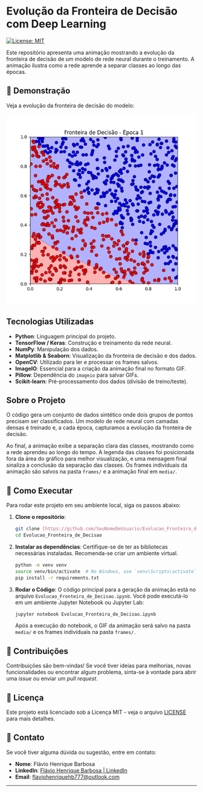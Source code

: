 # Evolução da Fronteira de Decisão com Deep Learning

[![License: MIT](https://img.shields.io/badge/License-MIT-yellow.svg)](https://opensource.org/licenses/MIT)

Este repositório apresenta uma animação mostrando a evolução da fronteira de decisão de um modelo de rede neural durante o treinamento. A animação ilustra como a rede aprende a separar classes ao longo das épocas.

## 🚀 Demonstração

Veja a evolução da fronteira de decisão do modelo:

<p align="center">
  <img src="media/evolucao_fronteira_decisao.gif" alt="Animação da Evolução da Fronteira de Decisão" width="700"/>
</p>

## Tecnologias Utilizadas

* **Python**: Linguagem principal do projeto.
* **TensorFlow / Keras**: Construção e treinamento da rede neural.
* **NumPy**: Manipulação dos dados.
* **Matplotlib & Seaborn**: Visualização da fronteira de decisão e dos dados.
* **OpenCV**: Utilizado para ler e processar os frames salvos.
* **ImageIO**: Essencial para a criação da animação final no formato GIF.
* **Pillow**: Dependência do `imageio` para salvar GIFs.
* **Scikit-learn**: Pré-processamento dos dados (divisão de treino/teste).

## Sobre o Projeto

O código gera um conjunto de dados sintético onde dois grupos de pontos precisam ser classificados. Um modelo de rede neural com camadas densas é treinado e, a cada época, capturamos a evolução da fronteira de decisão.

Ao final, a animação exibe a separação clara das classes, mostrando como a rede aprendeu ao longo do tempo. A legenda das classes foi posicionada fora da área do gráfico para melhor visualização, e uma mensagem final sinaliza a conclusão da separação das classes. Os frames individuais da animação são salvos na pasta `frames/` e a animação final em `media/`.

## 🚀 Como Executar

Para rodar este projeto em seu ambiente local, siga os passos abaixo:

1.  **Clone o repositório**:

    ```bash
    git clone [https://github.com/SeuNomeDeUsuario/Evolucao_Fronteira_de_Decisao.git](https://github.com/SeuNomeDeUsuario/Evolucao_Fronteira_de_Decisao.git)
    cd Evolucao_Fronteira_de_Decisao
    ```

2.  **Instalar as dependências**:
    Certifique-se de ter as bibliotecas necessárias instaladas. Recomenda-se criar um ambiente virtual.

    ```bash
    python -m venv venv
    source venv/bin/activate  # No Windows, use `venv\Scripts\activate`
    pip install -r requirements.txt
    ```

3.  **Rodar o Código**:
    O código principal para a geração da animação está no arquivo `Evolucao_Fronteira_de_Decisao.ipynb`. Você pode executá-lo em um ambiente Jupyter Notebook ou Jupyter Lab:

    ```bash
    jupyter notebook Evolucao_Fronteira_de_Decisao.ipynb
    ```

    Após a execução do notebook, o GIF da animação será salvo na pasta `media/` e os frames individuais na pasta `frames/`.

## 🤝 Contribuições

Contribuições são bem-vindas! Se você tiver ideias para melhorias, novas funcionalidades ou encontrar algum problema, sinta-se à vontade para abrir uma *issue* ou enviar um *pull request*.

## 📄 Licença

Este projeto está licenciado sob a Licença MIT - veja o arquivo [LICENSE](LICENSE) para mais detalhes.

## 📧 Contato

Se você tiver alguma dúvida ou sugestão, entre em contato:

* **Nome**: Flávio Henrique Barbosa
* **LinkedIn**: [Flávio Henrique Barbosa | LinkedIn](https://www.linkedin.com/in/fl%C3%A1vio-henrique-barbosa-38465938)
* **Email**: flaviohenriquehb777@outlook.com

---